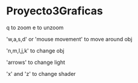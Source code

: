 # Proyecto3Graficas

q to zoom
e to unzoom

'w,a,s,d'  or 'mouse movement' to move around obj

'n,m,l,j,k' to change obj

'arrows' to change light

'x' and 'z' to change shader

